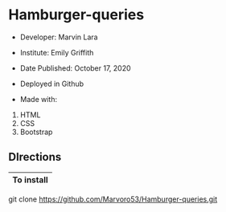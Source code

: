 # Hamburger-queries

* Developer: Marvin Lara
* Institute: Emily Griffith
* Date Published: October 17, 2020
* Deployed in Github

* Made with:

1. HTML
2. CSS
3. Bootstrap

## DIrections

**To install** |
---------------|
git clone https://github.com/Marvoro53/Hamburger-queries.git
 
